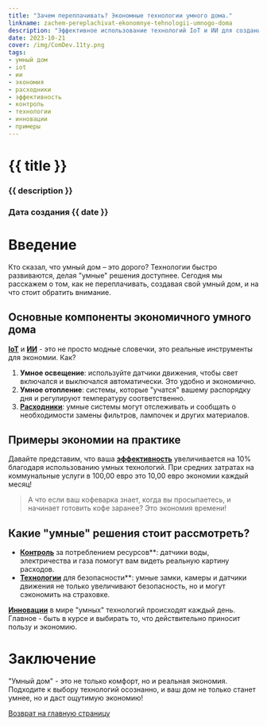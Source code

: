 ```yaml
---
title: "Зачем переплачивать? Экономные технологии умного дома."
linkname: zachem-pereplachivat-ekonomnye-tehnologii-umnogo-doma
description: "Эффективное использование технологий IoT и ИИ для создания экономичных систем умного дома."
date: 2023-10-21
cover: /img/ComDev.11ty.png
tags:
- умный дом
- iot
- ии
- экономия
- расходники
- эффективность
- контроль
- технологии
- инновации
- примеры
---
```


# {{ title }}
### {{ description }}
### Дата создания {{ date }}

# Введение

Кто сказал, что умный дом – это дорого? Технологии быстро развиваются, делая "умные" решения доступнее. Сегодня мы расскажем о том, как не переплачивать, создавая свой умный дом, и на что стоит обратить внимание.

## Основные компоненты экономичного умного дома

**[IoT](/)** и **[ИИ](/)** - это не просто модные словечки, это реальные инструменты для экономии. Как?

1. **Умное освещение**: используйте датчики движения, чтобы свет включался и выключался автоматически. Это удобно и экономично.
1. **Умное отопление**: системы, которые "учатся" вашему распорядку дня и регулируют температуру соответственно.
1. **[Расходники](/)**: умные системы могут отслеживать и сообщать о необходимости замены фильтров, лампочек и других материалов.

## Примеры экономии на практике

Давайте представим, что ваша **[эффективность](/)** увеличивается на 10% благодаря использованию умных технологий. При средних затратах на коммунальные услуги в 100,00 евро это 10,00 евро экономии каждый месяц!

> А что если ваш кофеварка знает, когда вы просыпаетесь, и начинает готовить кофе заранее? Это экономия времени!

## Какие "умные" решения стоит рассмотреть?

* **[Контроль](/)** за потреблением ресурсов**: датчики воды, электричества и газа помогут вам видеть реальную картину расходов.
* **[Технологии](/)** для безопасности**: умные замки, камеры и датчики движения не только увеличивают безопасность, но и могут сэкономить на страховке.

**[Инновации](/)** в мире "умных" технологий происходят каждый день. Главное - быть в курсе и выбирать то, что действительно приносит пользу и экономию.

# Заключение

"Умный дом" - это не только комфорт, но и реальная экономия. Подходите к выбору технологий осознанно, и ваш дом не только станет умнее, но и даст ощутимую экономию!

[Возврат на главную страницу](/)